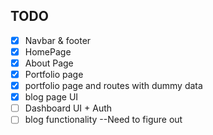 ## TODO

- [x] Navbar & footer
- [x] HomePage
- [x] About Page
- [x] Portfolio page
- [x] portfolio page and routes with dummy data
- [x] blog page UI
- [ ] Dashboard UI + Auth
- [ ] blog functionality --Need to figure out